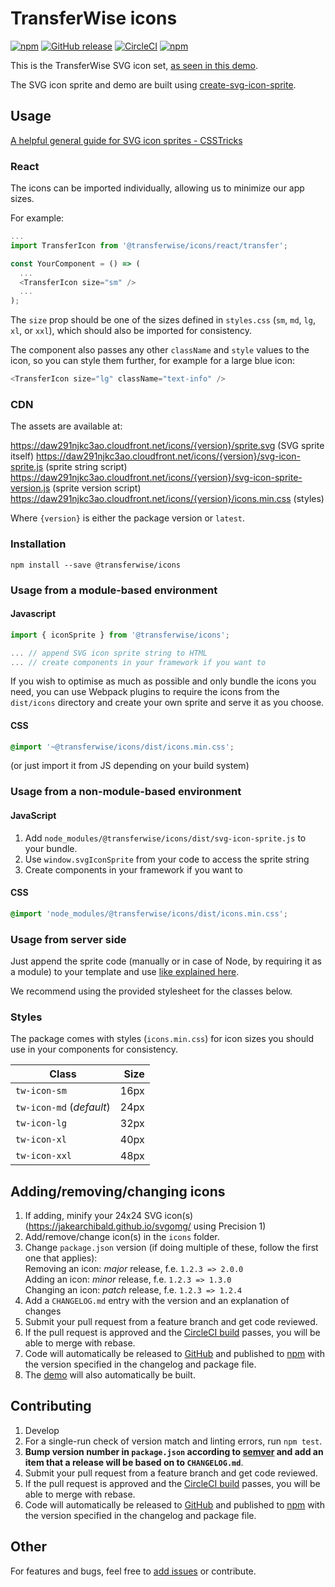 # TransferWise icons

[![npm](https://img.shields.io/npm/v/@transferwise/icons.svg)](https://www.npmjs.com/package/@transferwise/icons)
[![GitHub release](https://img.shields.io/github/release/transferwise/icons.svg)](https://github.com/transferwise/icons/releases)
[![CircleCI](https://img.shields.io/circleci/project/github/transferwise/icons/master.svg)](https://circleci.com/gh/transferwise/icons)
[![npm](https://img.shields.io/npm/l/icons.svg)](https://github.com/transferwise/icons/blob/master/LICENSE)

This is the TransferWise SVG icon set, [as seen in this demo](https://transferwise.github.io/icons).

The SVG icon sprite and demo are built using [create-svg-icon-sprite](https://github.com/transferwise/create-svg-icon-sprite).

## Usage

[A helpful general guide for SVG icon sprites - CSSTricks](https://css-tricks.com/svg-sprites-use-better-icon-fonts/)

### React

The icons can be imported individually, allowing us to minimize our app sizes.

For example:

```js
...
import TransferIcon from '@transferwise/icons/react/transfer';

const YourComponent = () => (
  ...
  <TransferIcon size="sm" />
  ...
);
```

The `size` prop should be one of the sizes defined in `styles.css` (`sm`, `md`, `lg`, `xl`, or `xxl`),
which should also be imported for consistency.

The component also passes any other `className` and `style` values to the icon, so you can style them further,
for example for a large blue icon:

```js
<TransferIcon size="lg" className="text-info" />
```

### CDN

The assets are available at:

<https://daw291njkc3ao.cloudfront.net/icons/{version}/sprite.svg> (SVG sprite itself)
<https://daw291njkc3ao.cloudfront.net/icons/{version}/svg-icon-sprite.js> (sprite string script)
<https://daw291njkc3ao.cloudfront.net/icons/{version}/svg-icon-sprite-version.js> (sprite version script)
<https://daw291njkc3ao.cloudfront.net/icons/{version}/icons.min.css> (styles)

Where `{version}` is either the package version or `latest`.

### Installation

`npm install --save @transferwise/icons`

### Usage from a module-based environment

#### Javascript

```js
import { iconSprite } from '@transferwise/icons';

... // append SVG icon sprite string to HTML
... // create components in your framework if you want to
```

If you wish to optimise as much as possible and only bundle the icons you need,
you can use Webpack plugins to require the icons from the `dist/icons` directory
and create your own sprite and serve it as you choose.

#### CSS

```css
@import '~@transferwise/icons/dist/icons.min.css';
```

(or just import it from JS depending on your build system)

### Usage from a non-module-based environment

#### JavaScript

1. Add `node_modules/@transferwise/icons/dist/svg-icon-sprite.js` to your bundle.
1. Use `window.svgIconSprite` from your code to access the sprite string
1. Create components in your framework if you want to

#### CSS

```css
@import 'node_modules/@transferwise/icons/dist/icons.min.css';
```

### Usage from server side

Just append the sprite code (manually or in case of Node, by requiring it as a module) to your template
and use [like explained here](https://css-tricks.com/svg-sprites-use-better-icon-fonts/#article-header-id-2).

We recommend using the provided stylesheet for the classes below.

### Styles

The package comes with styles (`icons.min.css`) for icon sizes you should use
in your components for consistency.

| Class                    | Size |
| ------------------------ | ---: |
| `tw-icon-sm`             | 16px |
| `tw-icon-md` (_default_) | 24px |
| `tw-icon-lg`             | 32px |
| `tw-icon-xl`             | 40px |
| `tw-icon-xxl`            | 48px |

## Adding/removing/changing icons

1. If adding, minify your 24x24 SVG icon(s) (https://jakearchibald.github.io/svgomg/ using Precision 1)
1. Add/remove/change icon(s) in the `icons` folder.
1. Change `package.json` version (if doing multiple of these, follow the first one that applies):  
   Removing an icon: _major_ release, f.e. `1.2.3 => 2.0.0`  
   Adding an icon: _minor_ release, f.e. `1.2.3 => 1.3.0`  
   Changing an icon: _patch_ release, f.e. `1.2.3 => 1.2.4`
1. Add a `CHANGELOG.md` entry with the version and an explanation of changes
1. Submit your pull request from a feature branch and get code reviewed.
1. If the pull request is approved and the [CircleCI build](https://circleci.com/gh/transferwise/icons) passes, you will be able to merge with rebase.
1. Code will automatically be released to [GitHub](https://github.com/transferwise/icons/releases) and published to [npm](https://www.npmjs.com/package/@transferwise/icons) with the version specified in the changelog and package file.
1. The [demo](https://transferwise.github.io/icons) will also automatically be built.

## Contributing

1. Develop
1. For a single-run check of version match and linting errors, run `npm test`.
1. **Bump version number in `package.json` according to [semver](http://semver.org/) and add an item that a release will be based on to `CHANGELOG.md`**.
1. Submit your pull request from a feature branch and get code reviewed.
1. If the pull request is approved and the [CircleCI build](https://circleci.com/gh/transferwise/icons) passes, you will be able to merge with rebase.
1. Code will automatically be released to [GitHub](https://github.com/transferwise/icons/releases) and published to [npm](https://www.npmjs.com/package/@transferwise/icons) with the version specified in the changelog and package file.

## Other

For features and bugs, feel free to [add issues](https://github.com/transferwise/icons/issues) or contribute.
